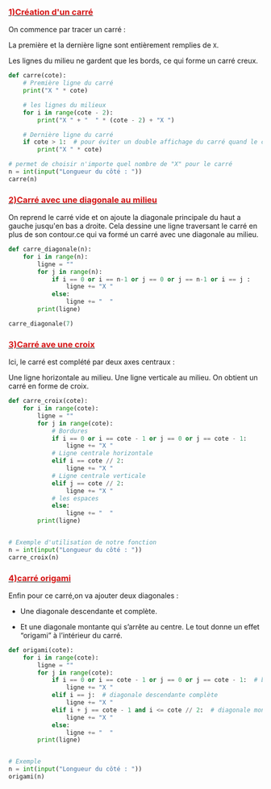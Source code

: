
### <u><span style="color:#d51515">1)Création d'un carré</span></u><br>
On commence par tracer un carré :

La première et la dernière ligne sont entièrement remplies de `X`.

Les lignes du milieu ne gardent que les bords, ce qui forme un carré creux.
```python
def carre(cote):
    # Première ligne du carré
    print("X " * cote)

    # les lignes du milieux
    for i in range(cote - 2):
        print("X " + "  " * (cote - 2) + "X ")

    # Dernière ligne du carré
    if cote > 1:  # pour éviter un double affichage du carré quand le cote est egale a 1
        print("X " * cote)

# permet de choisir n'importe quel nombre de "X" pour le carré
n = int(input("Longueur du côté : "))
carre(n)
```

### <u><span style="color:#d51515">2)Carré avec une diagonale au milieu</span></u><br>
On reprend le carré vide et on ajoute la diagonale principale du haut a gauche jusqu'en bas a droite.
Cela dessine une ligne traversant le carré en plus de son contour.ce qui va formé un carré avec une diagonale au milieu.
```python
def carre_diagonale(n):
    for i in range(n):
        ligne = ""
        for j in range(n):
            if i == 0 or i == n-1 or j == 0 or j == n-1 or i == j :
                ligne += "X "
            else:
                ligne += "  "
        print(ligne)

carre_diagonale(7)
```

### <u><span style="color:#d51515">3)Carré ave une croix</span></u><br>
Ici, le carré est complété par deux axes centraux :

Une ligne horizontale au milieu.
Une ligne verticale au milieu.
On obtient un carré en forme de croix.
```python
def carre_croix(cote):
    for i in range(cote):
        ligne = ""
        for j in range(cote):
            # Bordures
            if i == 0 or i == cote - 1 or j == 0 or j == cote - 1:
                ligne += "X "
            # Ligne centrale horizontale
            elif i == cote // 2:
                ligne += "X "
            # Ligne centrale verticale
            elif j == cote // 2:
                ligne += "X "
            # les espaces
            else:
                ligne += "  "
        print(ligne)


# Exemple d'utilisation de notre fonction
n = int(input("Longueur du côté : "))
carre_croix(n)
```

### <u><span style="color:#d51515">4)carré origami</span></u><br>
Enfin pour ce carré,on va ajouter deux diagonales  :

- Une diagonale descendante et complète.

- Et une diagonale montante qui s’arrête au centre.
Le tout donne un effet “origami” à l’intérieur du carré.
```python
def origami(cote):
    for i in range(cote):
        ligne = ""
        for j in range(cote):
            if i == 0 or i == cote - 1 or j == 0 or j == cote - 1:  # bordures
                ligne += "X "
            elif i == j:  # diagonale descendante complète
                ligne += "X " 
            elif i + j == cote - 1 and i <= cote // 2:  # diagonale montante arrêtée au milieu
                ligne += "X "
            else:
                ligne += "  "
        print(ligne)


# Exemple
n = int(input("Longueur du côté : "))
origami(n)
```